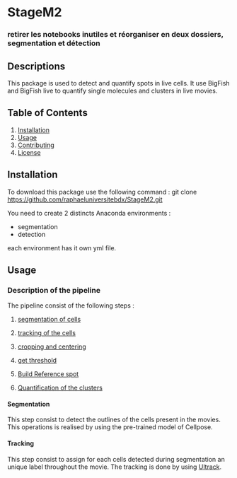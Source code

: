 # StageM2

### retirer les notebooks inutiles et réorganiser en deux dossiers,  segmentation et détection 
## Descriptions 
This package is used to detect and quantify spots in live cells. 
It use BigFish and BigFish live to quantify single molecules and clusters in live movies. 


## Table of Contents 
1. [Installation](#installation)
2. [Usage](#usage)
3. [Contributing](#contributing)
4. [License](#license)

## Installation 

To download this package use the following command : 
git clone https://github.com/raphaeluniversitebdx/StageM2.git

You need to create 2 distincts Anaconda environments : 
- segmentation
- detection 

each environment has it own yml file. 

## Usage

### Description of the pipeline 
The pipeline consist of the following steps :
1. [segmentation of cells](#segmentation)
2. [tracking of the cells](#tracking)
3. [cropping and centering](#cropping)

4. [get threshold](#threshold)
5. [Build Reference spot](#refspot)
6. [Quantification of the clusters](#quantification)

#### Segmentation
This step consist to detect the outlines of the cells present in the movies. 
This operations is realised by using the pre-trained model of Cellpose. 

#### Tracking
This step consist to assign for each cells detected during segmentation an unique label throughout the movie. 
The tracking is done by using [Ultrack](https://github.com/royerlab/ultrack/tree/main). 

